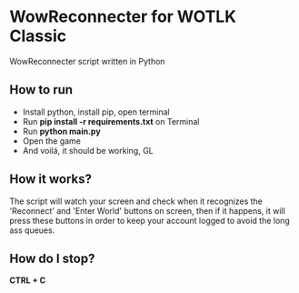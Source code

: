 # WowReconnecter for WOTLK Classic
WowReconnecter script written in Python

## How to run
- Install python, install pip, open terminal
- Run **pip install -r requirements.txt** on Terminal
- Run **python main.py**
- Open the game
- And voilá, it should be working, GL

## How it works?
The script will watch your screen and check when it recognizes the 'Reconnect' and 'Enter World' buttons on screen, then if it happens, it will press these buttons in order to keep your account logged to avoid the long ass queues.

## How do I stop?
**CTRL + C**

